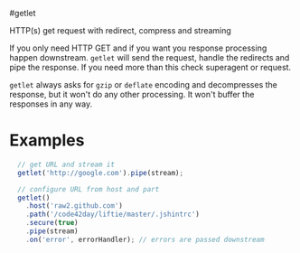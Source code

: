 #getlet

HTTP(s) get request with redirect, compress and streaming

If you only need HTTP GET and if you want you response processing happen downstream.
`getlet` will send the request, handle the redirects and pipe the response.
If you need more than this check superagent or request.

`getlet` always asks for `gzip` or `deflate` encoding and decompresses the response,
but it won't do any other processing. It won't buffer the responses in any way.

# Examples

```javascript
  // get URL and stream it
  getlet('http://google.com').pipe(stream);

  // configure URL from host and part
  getlet()
    .host('raw2.github.com')
    .path('/code42day/liftie/master/.jshintrc')
    .secure(true)
    .pipe(stream)
    .on('error', errorHandler); // errors are passed downstream
```


